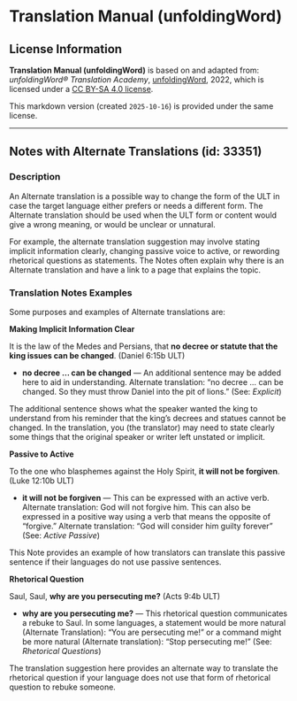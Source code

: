 # Translation Manual (unfoldingWord)

## License Information

**Translation Manual (unfoldingWord)** is based on and adapted from: _unfoldingWord® Translation Academy_, [unfoldingWord](https://unfoldingword.org/utw), 2022, which is licensed under a [CC BY-SA 4.0 license](https://creativecommons.org/licenses/by-sa/4.0/legalcode.en).

This markdown version (created `2025-10-16`) is provided under the same license.



--------------------------------

## Notes with Alternate Translations (id: 33351)

### Description

An Alternate translation is a possible way to change the form of the ULT in case the target language either prefers or needs a different form. The Alternate translation should be used when the ULT form or content would give a wrong meaning, or would be unclear or unnatural.

For example, the alternate translation suggestion may involve stating implicit information clearly, changing passive voice to active, or rewording rhetorical questions as statements. The Notes often explain why there is an Alternate translation and have a link to a page that explains the topic.

### Translation Notes Examples

Some purposes and examples of Alternate translations are:

**Making Implicit Information Clear**

It is the law of the Medes and Persians, that **no decree or statute that the king issues can be changed**. (Daniel 6:15b ULT)

* **no decree … can be changed** — An additional sentence may be added here to aid in understanding. Alternate translation: “no decree … can be changed. So they must throw Daniel into the pit of lions.” (See: *Explicit*)

The additional sentence shows what the speaker wanted the king to understand from his reminder that the king’s decrees and statues cannot be changed. In the translation, you (the translator) may need to state clearly some things that the original speaker or writer left unstated or implicit.

**Passive to Active**

To the one who blasphemes against the Holy Spirit, **it will not be forgiven**. (Luke 12:10b ULT)

* **it will not be forgiven** — This can be expressed with an active verb. Alternate translation: God will not forgive him. This can also be expressed in a positive way using a verb that means the opposite of “forgive.” Alternate translation: “God will consider him guilty forever” (See: *Active Passive*)

This Note provides an example of how translators can translate this passive sentence if their languages do not use passive sentences.

**Rhetorical Question**

Saul, Saul, **why are you persecuting me?** (Acts 9:4b ULT)

* **why are you persecuting me?** — This rhetorical question communicates a rebuke to Saul. In some languages, a statement would be more natural (Alternate Translation): “You are persecuting me!” or a command might be more natural (Alternate translation): “Stop persecuting me!” (See: *Rhetorical Questions*)

The translation suggestion here provides an alternate way to translate the rhetorical question if your language does not use that form of rhetorical question to rebuke someone.


